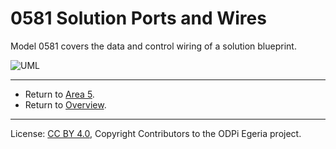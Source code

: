 <!-- SPDX-License-Identifier: CC-BY-4.0 -->
<!-- Copyright Contributors to the ODPi Egeria project. -->

# 0581 Solution Ports and Wires

Model 0581 covers the data and control wiring of a solution blueprint.

![UML](0581-Solution-Ports-and-Wires.png#pagewidth)


---

* Return to [Area 5](Area-5-models.md).
* Return to [Overview](.).

----
License: [CC BY 4.0](https://creativecommons.org/licenses/by/4.0/),
Copyright Contributors to the ODPi Egeria project.